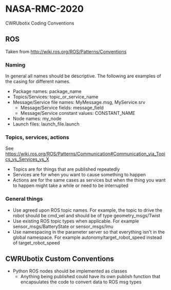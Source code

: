 # NASA-RMC-2020

CWRUbotix Coding Conventions

## ROS 
Taken from http://wiki.ros.org/ROS/Patterns/Conventions

### Naming

In general all names should be descriptive. The following are examples of the casing for different names.

* Package names: package_name
* Topics/Services: topic_or_service_name
* Message/Service file names: MyMessage.msg, MyService.srv
  * Message/Service fields: message_field
  * Message/Service constant values: CONSTANT_NAME
* Node names: my_node
* Launch files: launch_file.launch

### Topics, services, actions
See https://wiki.ros.org/ROS/Patterns/Communication#Communication_via_Topics_vs_Services_vs_X

* Topics are for things that are published repeatedly
* Services are for when you want to cause something to happen
* Actions are for the same cases as services but when the thing you want to happen might take a while or need to be interrupted

### General things

* Use agreed upon ROS topic names. For example, the topic to drive the robot should be cmd_vel and should be of type geometry_msgs/Twist
* Use existing ROS topic types when applicable. For example sensor_msgs/BatteryState or sensor_msgs/Imu
* Use namespacing in the parameter server so that everything isn't in the global namespace. For example autonomy/target_robot_speed instead of target_robot_speed

## CWRUbotix Custom Conventions

* Python ROS nodes should be implemented as classes
  * Anything being published could have its own publish function that encapsulates the code to convert data to ROS msg types
